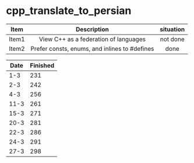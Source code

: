 # cpp_translate_to_persian


| Item | Description | situation |
| :---:         |     :---:      |          :---: |
| Item1  | View C++ as a federation of languages         | not done     |
| Item2    | Prefer consts, enums, and inlines to #defines       |    done       |

| Date  | Finished |
| ------------- | ------------- |
| 1-3  | 231  |
| 2-3  | 242  |
| 4-3  | 256  |
| 11-3  | 261  |
| 15-3  | 271  |
| 20-3  | 281  |
| 22-3  | 286  |
| 24-3  | 291  |
| 27-3  | 298  |
